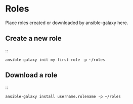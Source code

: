 Roles
=====

Place roles created or downloaded by ansible-galaxy here.
 
Create a new role
-----------------

::

    ansible-galaxy init my-first-role -p ~/roles

Download a role
---------------

::

    ansible-galaxy install username.rolename -p ~/roles

